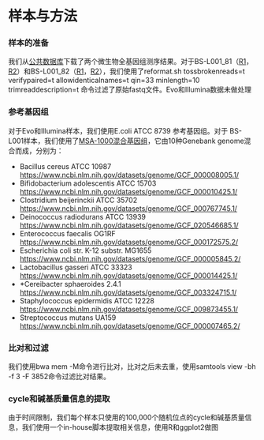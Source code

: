 # 样本与方法

### 样本的准备
我们从[公共数据库](https://go.elementbiosciences.com/bacterial-whole-genome-sequencing)下载了两个微生物全基因组测序结果。对于BS-L001_81（[R1](https://element-public-data.s3.us-west-2.amazonaws.com/2023-Cloudbreak/elevate_bacteria_wgs/bases2fastq/APP-1810/BS-L001_81/BS-L001_81_R1.fastq.gz)，[R2](https://element-public-data.s3.us-west-2.amazonaws.com/2023-Cloudbreak/elevate_bacteria_wgs/bases2fastq/APP-1810/BS-L001_81/BS-L001_81_R2.fastq.gz)）和BS-L001_82（[R1](https://element-public-data.s3.us-west-2.amazonaws.com/2023-Cloudbreak/elevate_bacteria_wgs/bases2fastq/APP-1810/BS-L001_82/BS-L001_82_R1.fastq.gz)，[R2](https://element-public-data.s3.us-west-2.amazonaws.com/2023-Cloudbreak/elevate_bacteria_wgs/bases2fastq/APP-1810/BS-L001_82/BS-L001_82_R2.fastq.gz)），我们使用了reformat.sh tossbrokenreads=t verifypaired=t allowidenticalnames=t qin=33 minlength=10 trimreaddescription=t 命令过滤了原始fastq文件。Evo和Illumina数据未做处理

### 参考基因组
对于Evo和Illumina样本，我们使用E.coli ATCC 8739 参考基因组。对于 BS-L001样本，我们使用了[MSA-1000混合基因组](https://www.atcc.org/products/msa-1000)，它由10种Genebank genome混合而成，分别为：

- Bacillus cereus ATCC 10987 https://www.ncbi.nlm.nih.gov/datasets/genome/GCF_000008005.1/
- Bifidobacterium adolescentis ATCC 15703 https://www.ncbi.nlm.nih.gov/datasets/genome/GCF_000010425.1/
- Clostridium beijerinckii ATCC 35702 https://www.ncbi.nlm.nih.gov/datasets/genome/GCF_000767745.1/
- Deinococcus radiodurans ATCC 13939 https://www.ncbi.nlm.nih.gov/datasets/genome/GCF_020546685.1/
- Enterococcus faecalis OG1RF https://www.ncbi.nlm.nih.gov/datasets/genome/GCF_000172575.2/
- Escherichia coli str. K-12 substr. MG1655 https://www.ncbi.nlm.nih.gov/datasets/genome/GCF_000005845.2/
- Lactobacillus gasseri ATCC 33323 https://www.ncbi.nlm.nih.gov/datasets/genome/GCF_000014425.1/
- *Cereibacter sphaeroides 2.4.1 https://www.ncbi.nlm.nih.gov/datasets/genome/GCF_003324715.1/
- Staphylococcus epidermidis ATCC 12228 https://www.ncbi.nlm.nih.gov/datasets/genome/GCF_009873455.1/
- Streptococcus mutans UA159 https://www.ncbi.nlm.nih.gov/datasets/genome/GCF_000007465.2/

### 比对和过滤
我们使用bwa mem -M命令进行比对，比对之后未去重，使用samtools view -bh -f 3 -F 3852命令过滤比对结果。

### cycle和碱基质量信息的提取
由于时间限制，我们每个样本只使用的100,000个随机位点的cycle和碱基质量信息，我们使用一个in-house脚本提取相关信息，使用R和ggplot2做图
